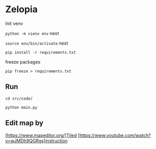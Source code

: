 # Zelopia

Init venv

``` python -m vienv env ```
next

``` source env/bin/activate ```
next

``` pip install -r requirements.txt ```

freeze packages

``` pip freeze > requirements.txt ```

## Run

``` cd src/code/ ```

``` python main.py ```

## Edit map by
[https://www.mapeditor.org/]Tiled [https://www.youtube.com/watch?v=wJMDh9QGRgs]instruction